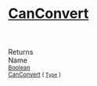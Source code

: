 # [CanConvert](./DistanceFunctionJsonConverter-100664044.md)


<br><br>
Returns<img width=542/>Name
<br>
<sub>[Boolean](https://docs.microsoft.com/en-us/dotnet/api/System.Boolean)</sub><img width=500/><sub>[CanConvert](./DistanceFunctionJsonConverter-100664044.md) ( [`Type`](https://docs.microsoft.com/en-us/dotnet/api/System.Type) )</sub><br>



